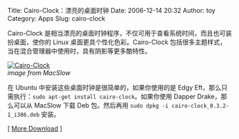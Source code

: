 Title: Cairo-Clock：漂亮的桌面时钟
Date: 2006-12-14 20:32
Author: toy
Category: Apps
Slug: cairo-clock

Cairo-Clock
是相当漂亮的桌面时钟程序，不仅可用于查看系统时间，而且也可装扮桌面，使你的
Linux 桌面更具个性化色彩。Cairo-Clock
包括很多主题样式，当在混合管理器中使用时，具有阴影等更多酷特性。

[![Cairo-Clock](http://i.linuxtoy.org/i/2006/12/cairo_clock_s.png)](http://i.linuxtoy.org/i/2006/12/cairo_clock.png)  
*image from MacSlow*

在 Ubuntu 中安装这些桌面时钟是很简单的，如果你使用的是 Edgy
Eft，那么只需执行：`sudo apt-get install cairo-clock`。如果你使用 Dapper
Drake，那么可以从 MacSlow 下载 Deb 包。然后再用
`sudo dpkg -i cairo-clock_0.3.2-1_i386.deb` 安装。

[ [More Download](http://macslow.thepimp.net/?page_id=23) ]
